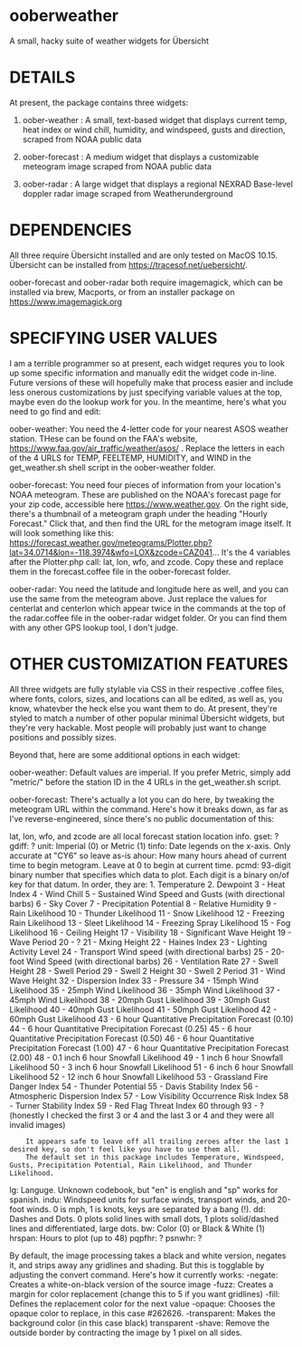 # ooberweather
A small, hacky suite of weather widgets for Übersicht

# DETAILS
At present, the package contains three widgets:

1. oober-weather : A small, text-based widget that displays current temp, heat index or wind chill, humidity, and windspeed, gusts and direction, scraped from NOAA public data

2. oober-forecast : A medium widget that displays a customizable meteogram image scraped from NOAA public data

3. oober-radar : A large widget that displays a regional NEXRAD Base-level doppler radar image scraped from Weatherunderground

# DEPENDENCIES
All three require Übersicht installed and are only tested on MacOS 10.15. Übersicht can be installed from https://tracesof.net/uebersicht/. 

oober-forecast and oober-radar both require imagemagick, which can be installed via brew, Macports, or from an installer package on https://www.imagemagick.org

# SPECIFYING USER VALUES
I am a terrible programmer so at present, each widget requres you to look up some specific information and manually edit the widget code in-line. Future versions of these will hopefully make that process easier and include less onerous customizations by just specifying variable values at the top, maybe even do the lookup work for you. In the meantime, here's what you need to go find and edit:

oober-weather: You need the 4-letter code for your nearest ASOS weather station. THese can be found on the FAA's website, https://www.faa.gov/air_traffic/weather/asos/ . Replace the letters in each of the 4 URLS for TEMP, FEELTEMP, HUMIDITY, and WIND in the get_weather.sh shell script in the oober-weather folder. 

oober-forecast: You need four pieces of information from your location's NOAA meteogram. These are published on the NOAA's forecast page for your zip code, accessible here https://www.weather.gov. On the right side, there's a thumbnail of a meteogram graph under the heading "Hourly Forecast." Click that, and then find the URL for the metogram image itself. It will look something like this: https://forecast.weather.gov/meteograms/Plotter.php?lat=34.0714&lon=-118.3974&wfo=LOX&zcode=CAZ041... It's the 4 variables after the Plotter.php call: lat, lon, wfo, and zcode. Copy these and replace them in the  forecast.coffee file in the oober-forecast folder. 

oober-radar: You need the latitude and longitude here as well, and you can use the same from the meteogram above. Just replace the values for centerlat and centerlon which appear twice in the commands at the top of the radar.coffee file in the oober-radar widget folder. Or you can find them with any other GPS lookup tool, I don't judge. 

# OTHER CUSTOMIZATION FEATURES

All three widgets are fully stylable via CSS in their respective .coffee files, where fonts, colors, sizes, and locations can all be edited, as well as, you know, whatevber the heck else you want them to do. At present, they're styled to match a number of other popular minimal Übersicht widgets, but they're very hackable. Most people will probably just want to change positions and possibly sizes. 

Beyond that, here are some additional options in each widget: 

oober-weather: Default values are imperial. If you prefer Metric, simply add "metric/" before the station ID in the 4 URLs in the get_weather.sh script.

oober-forecast: There's actually a lot you can do here, by tweaking the meteogram URL within the command. Here's how it breaks down, as far as I've reverse-engineered, since there's no public documentation of this:

lat, lon, wfo, and zcode are all local forecast station location info. 
gset:   ?
gdiff:  ?
unit:   Imperial (0) or Metric (1)
tinfo:  Date legends on the x-axis. Only accurate at "CY6" so leave as-is
ahour:  How many hours ahead of current time to begin metogram. Leave at 0 to begin at current time.
pcmd:   93-digit binary number that specifies which data to plot. Each digit is a binary on/of key for that datum. In order, they are:
        1. Temperature
        2. Dewpoint
        3 -  Heat Index
        4 -  Wind Chill
        5 -  Sustained Wind Speed and Gusts (with directional barbs)
        6 -  Sky Cover
        7 -  Precipitation Potential
        8 -  Relative Humidity
        9 -  Rain Likelihood
        10 - Thunder Likelihood
        11 - Snow Likelihood
        12 - Freezing Rain Likelihood
        13 - Sleet Likelihood
        14 - Freezing Spray Likelihood
        15 - Fog Likelihood
        16 - Ceiling Height
        17 - Visibility
        18 - Significant Wave Height
        19 - Wave Period
        20 - ?
        21 - Mxing Height
        22 - Haines Index
        23 - Lighting Activity Level
        24 - Transport Wind speed (with directional barbs)
        25 - 20-foot Wind Speed (with directional barbs)
        26 - Ventilation Rate
        27 - Swell Height
        28 - Swell Period
        29 - Swell 2 Height
        30 - Swell 2 Period
        31 - Wind Wave Height
        32 - Dispersion Index
        33 - Pressure
        34 - 15mph Wind Likelihood
        35 - 25mph Wind Likelihood
        36 - 35mph Wind Likelihood
        37 - 45mph Wind Likelihood
        38 - 20mph Gust Likelihood
        39 - 30mph Gust Likelihood
        40 - 40mph Gust Likelihood
        41 - 50mph Gust Likelihood
        42 - 60mph Gust Likelihood
        43 - 6 hour Quantitative Precipitation Forecast (0.10)
        44 - 6 hour Quantitative Precipitation Forecast (0.25)
        45 - 6 hour Quantitative Precipitation Forecast (0.50)
        46 - 6 hour Quantitative Precipitation Forecast (1.00)
        47 - 6 hour Quantitative Precipitation Forecast (2.00)
        48 - 0.1 inch 6 hour Snowfall Likelihood
        49 - 1 inch 6 hour Snowfall Likelihood
        50 - 3 inch 6 hour Snowfall Likelihood
        51 - 6 inch 6 hour Snowfall Likelihood
        52 - 12 inch 6 hour Snowfall Likelihood
        53 - Grassland Fire Danger Index
        54 - Thunder Potential
        55 - Davis Stability Index
        56 - Atmospheric Dispersion Index
        57 - Low Visibility Occurrence Risk Index
        58 - Turner Stability Index
        59 - Red Flag Threat Index
        60 through 93 - ? (honestly I checked the first 3 or 4 and the last 3 or 4 and they were all invalid images)

        It appears safe to leave off all trailing zeroes after the last 1 desired key, so don't feel like you have to use them all. 
        The default set in this package includes Temperature, Windspeed, Gusts, Precipitation Potential, Rain Likelihood, and Thunder Likelihood.

lg:     Languge. Unknown codebook, but "en" is english and "sp" works for spanish. 
indu:   Windspeed units for surface winds, transport winds, and 20-foot winds. 0 is mph, 1 is knots, keys are separated by a bang (!).
dd:     Dashes and Dots. 0 plots solid lines with small dots, 1 plots solid/dashed lines and differentiated, large dots.
bw:     Color (0) or Black & White (1)
hrspan: Hours to plot (up to 48)
pqpfhr: ?
psnwhr: ?

By default, the image processing takes a black and white version, negates it, and strips away any gridlines and shading. But this is togglable by adjusting the convert command. Here's how it currently works:
-negate:        Creates a white-on-black version of the source image
-fuzz:          Creates a margin for color replacement (change this to 5 if you want gridlines)
-fill:          Defines the replacement color for the next value
-opaque:        Chooses the opaque color to replace, in this case #262626. 
-transparent:   Makes the background color (in this case black) transparent
-shave:         Remove the outside border by contracting the image by 1 pixel on all sides. 
        
        
        

